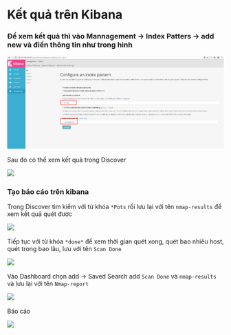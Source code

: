 # Kết quả trên Kibana

### Để xem kết quả thì vào Mannagement -> Index Patters -> add new và điền thông tin như trong hình

<img src = "img/1.png">

Sau đó có thể xem kết quả trong Discover

<img src = "https://raw.github.com/trangnth/NMAP/master/img/2.png">

### Tạo báo cáo trên kibana

Trong Discover tìm kiếm với từ khóa `*Pots` rồi lưu lại với tên `nmap-results` để xem kết quả quét được

<img src = "https://github.com/trangnth/NMAP/blob/master/img/3.png">

Tiếp tục với từ khóa `*done*` để xem thời gian quét xong, quét bao nhiêu host, quét trong bao lâu, lưu với tên `Scan Done`

<img src = "https://github.com/trangnth/NMAP/blob/master/img/4.png">

Vào Dashboard chọn add -> Saved Search add `Scan Done` và `nmap-results` và lưu lại với tên `Nmap-report`

<img src = "https://raw.github.com/trangnth/NMAP/master/img/5.png">

Báo cáo 

<img src = "https://github.com/trangnth/NMAP/blob/master/img/6.png"> 
